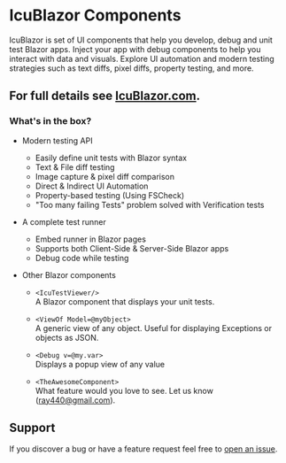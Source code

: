 
# IcuBlazor Components

IcuBlazor is set of UI components that help you develop, debug and unit test Blazor apps.  Inject your app with debug components to help you interact with data and visuals.  Explore UI automation and modern testing strategies such as text diffs, pixel diffs, property testing, and more.

## For full details see [IcuBlazor.com](http://icublazor.com/index.html?g).

### What's in the box?
- Modern testing API
	- Easily define unit tests with Blazor syntax
    - Text & File diff testing
    - Image capture & pixel diff comparison
    - Direct & Indirect UI Automation
    - Property-based testing (Using FSCheck)
    - "Too many failing Tests" problem solved with Verification tests
  
- A complete test runner
    - Embed runner in Blazor pages
    - Supports both Client-Side & Server-Side Blazor apps
    - Debug code while testing

- Other Blazor components

    - `<IcuTestViewer/>`<br/>
        A Blazor component that displays your unit tests.

    - `<ViewOf Model=@myObject>` <br/>
          A generic view of any object.  Useful for displaying Exceptions or objects as JSON.

    - `<Debug v=@my.var>` <br/>
       Displays a popup view of any value

    - `<TheAwesomeComponent>` <br/>
        What feature would you love to see.  Let us know (ray440@gmail.com).
        



## Support
If you discover a bug or have a feature request feel free to [open an issue](https://github.com/ray440/IcuBlazor/issues).


